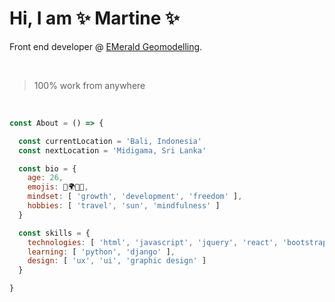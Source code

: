 # Hi, I am ✨ Martine ✨ 


Front end developer @ [EMerald Geomodelling](https://www.emerald-geomodelling.com/).

&nbsp;

> 100% work from anywhere

&nbsp;

```js
const About = () => {

  const currentLocation = 'Bali, Indonesia'
  const nextLocation = 'Midigama, Sri Lanka'

  const bio = {
    age: 26,
    emojis: 🦋🌍🌈🌴,
    mindset: [ 'growth', 'development', 'freedom' ],
    hobbies: [ 'travel', 'sun', 'mindfulness' ]
  }

  const skills = {
    technologies: [ 'html', 'javascript', 'jquery', 'react', 'bootstrap' 'css', 'sass'],
    learning: [ 'python', 'django' ],
    design: [ 'ux', 'ui', 'graphic design' ] 
  }

}
```






<!--
**martineho/martineho** is a ✨ _special_ ✨ repository because its `README.md` (this file) appears on your GitHub profile.

Here are some ideas to get you started:

- 🔭 I’m currently working on ...
- 🌱 I’m currently learning ...
- 👯 I’m looking to collaborate on ...
- 🤔 I’m looking for help with ...
- 💬 Ask me about ...
- 📫 How to reach me: ...
- 😄 Pronouns: ...
- ⚡ Fun fact: ...
-->
